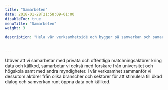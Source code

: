 ```yaml
---
title: "Samarbeten"
date: 2018-01-28T21:58:09+01:00
disableToc: true
menuTitle: "Samarbeten"
weight: 3

description: "Hela vår verksamhetsidé och bygger på samverkan och samarbete, och det är också en förutsättning för att verksamheten ska fungera "

             
---      
```

 Utöver att vi samarbetar med privata och offentliga matchningsaktörer kring data och källkod, samarbetar vi också med 
 forskare från universitet och högskola samt med andra myndigheter. 
 I vår verksamhet sammanför vi dessutom aktörer från olika branscher och sektorer för att stimulera till ökad dialog och samverkan runt öppna data och källkod.

